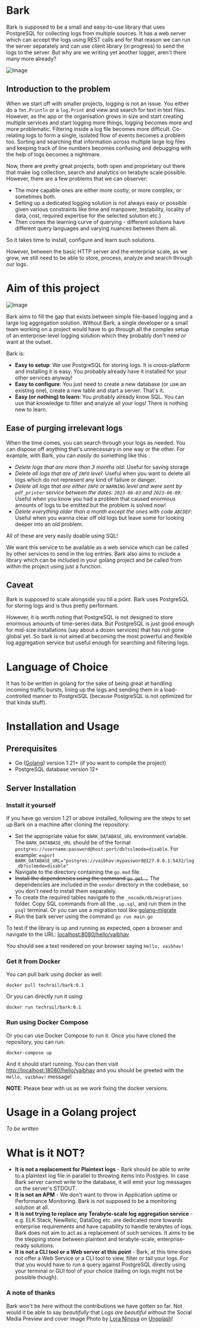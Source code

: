 # Bark
Bark is supposed to be a small and easy-to-use library that uses PostgreSQL for collecting logs from multiple sources. It has a web server which can accept the logs using REST calls and for that reason we can run the server separately and can use client library (in progress) to send the logs to the server. But why are we writing yet another logger, aren't there many more already?

![Image](https://raw.githubusercontent.com/techrail/bark/main/_nocode/images/BARK.png)

## Introduction to the problem
When we start off with smaller projects, logging is not an issue. You either do a `fmt.Println` or a `log.Print` and view and search for text in text files. However, as the app or the organisation grows in size and start creating multiple services and start logging more things, logging becomes more and more problematic. Filtering inside a log file becomes more difficult. Co-relating logs to form a single, isolated flow of events becomes a problem too. Sorting and searching that information across multiple large log files and keeping track of line numbers becomes confusing and debugging with the help of logs becomes a nightmare.

Now, there are pretty great projects, both open and proprietary out there that make log collection, search and analytics on terabyte scale possible. However, there are a few problems that we can observer: 

- The more capable ones are either more costly, or more complex, or sometimes both. 
- Setting up a dedicated logging solution is not always easy or possible given various constraints like time and manpower, testability, locality of data, cost, required expertise for the selected solution etc.)
- Then comes the learning curve of querying - different solutions have different query languages and varying nuances between them all.  

So it takes time to install, configure and learn such solutions.

However, between the basic HTTP server and the enterprise scale, as we grow, we still need to be able to store, process, analyze and search through our logs.

# Aim of this project

![Image](https://raw.githubusercontent.com/techrail/bark/main/_nocode/images/where-bark-fits.png)

Bark aims to fill the gap that exists between simple file-based logging and a large log aggregation solution. Without Bark, a single developer or a small team working on a project would have to go through all the complex setup of an enterprise-level logging solution which they probably don't need or want at the outset. 

Bark is: 

- **Easy to setup**: We use PostgreSQL for storing logs. It is cross-platform and installing it is easy. You probably already have it installed for your other services anyway!
- **Easy to configure**: You just need to create a new database (or use an existing one), create a new table and start a server. That's it.
- **Easy (or nothing) to learn**: You probably already know SQL. You can use that knowledge to filter and analyze all your logs! There is nothing new to learn.

## Ease of purging irrelevant logs
When the time comes, you can search through your logs as needed. You can dispose off anything that's unnecessary in one way or the other. For example, with Bark, you can _easily_ do something like this : 

- _Delete logs that are more than 3 months old_: Useful for saving storage 
- _Delete all logs that are of `INFO` level_: Useful when you want to delete all logs which do not represent any kind of failure or danger.
- _Delete all logs that are either `INFO` or `WARNING` level and were sent by `pdf_printer` service between the dates: `2023-06-03` and `2023-06-09`_: Useful when you know you had a problem that caused enormous amounts of logs to be emitted but the problem is solved now!
- _Delete everything older than a month except the ones with code `ABCDEF`_: Useful when you wanna clear off old logs but leave some for looking deeper into an old problem.

All of these are very easily doable using SQL!

We want this service to be available as a web service which can be called by other services to send in the log entries. Bark also aims to include a library which can be included in your golang project and be called from within the project using just a function.
 
## Caveat
Bark is supposed to scale alongside you till a point. Bark uses PostgreSQL for storing logs and is thus pretty performant.

However, it is worth noting that PostgreSQL is not designed to store enormous amounts of time-series data. But PostgreSQL is just good enough for mid-size installations (say about a dozen services) that has not gone global yet. So bark is not aimed at becoming the most powerful and flexible log aggregation service but useful enough for searching and filtering logs.

# Language of Choice
It has to be written in golang for the sake of being great at handling incoming traffic bursts, lining up the logs and sending them in a load-controlled manner to PostgreSQL (because PostgreSQL is not optimized for that kinda stuff).

# Installation and Usage
## Prerequisites

- Go ([Golang](https://go.dev/)) version 1.21+ (if you want to compile the project)
- PostgreSQL database version 12+

## Server Installation

### Install it yourself
If you have go version 1.21 or above installed, following are the steps to set up Bark on a machine after cloning the repository:

- Set the appropriate value for `BARK_DATABASE_URL` environment variable. 
The `BARK_DATABASE_URL` should be of the format `postgres://username:password@host:port/db?sslmode=disable`. For example: `export BARK_DATABASE_URL="postgres://vaibhav:mypassword@127.0.0.1:5432/log_db?sslmode=disable"`
- Navigate to the directory containing the `go.mod` file.
- ~~Install the dependencies using the command `go get .`~~ The dependencies are included in the `vendor` directory in the codebase, so you don't need to install them separately.
- To create the required tables navigate to the `_nocode/db/migrations` folder. Copy SQL commands from all the `.up.sql`, and run them in the `psql` terminal. Or you can use a migration tool like [golang-migrate](https://github.com/golang-migrate/migrate)
- Run the bark server using the command `go run main.go`

To test if the library is up and running as expected, open a browser and navigate to the URL: [localhost:8080/hello/vaibhav](http://localhost:8080/hello/vaibhav)

You should see a text rendered on your browser saying `Hello, vaibhav!`

### Get it from Docker
You can pull bark using docker as well: 
```
docker pull techrail/bark:0.1
```

Or you can directly run it using: 
```
docker run techrail/bark:0.1
```

### Run using Docker Compose
Or you can use Docker Compose to run it. Once you have cloned the repository, you can run:

```
docker-compose up
```

And it should start running. You can then visit [http://localhost:18080/hello/vaibhav](http://localhost:18080/hello/vaibhav) and you should be greeted with the `Hello, vaibhav!` message!

**NOTE**: Please bear with us as we work fixing the docker versions.

# Usage in a Golang project

_To be written_

# What is it NOT?
- **It is not a replacement for Plaintext logs** - Bark should be able to write to a plaintext log file in parallel to throwing items into Postgres. In case Bark server cannot write to the database, it will emit your log messages on the server's STDOUT.
- **It is not an APM** - We don't want to throw in Application uptime or Performance Monitoring. Bark is not supposed to be a monitoring solution at all.
- **It is not trying to replace any Terabyte-scale log aggregation service** - e.g. ELK Stack, NewRelic, DataDog etc. are dedicated more towards enterprise requirements and have capability to handle terabytes of logs. Bark does not aim to act as a replacement of such services. It aims to be the stepping stone between plaintext and terabyte-scale, enterprise-ready solutions.
- **It is not a CLI tool or a Web server at this point** - Bark, at this time does not offer a Web Service or a CLI tool to view, filter or tail your logs. For that you would have to run a query against PostgreSQL directly using your terminal or GUI tool of your choice (tailing on logs might not be possible though).

### A note of thanks
Bark won't be here without the contributions we have gotten so far. Not would it be able to say _beautifully_ that _Logs are beautiful_ without the Social Media Preview and cover image Photo by [Lora Ninova](https://unsplash.com/@lorannva?utm_source=unsplash&utm_medium=referral&utm_content=creditCopyText) on [Unsplash](https://unsplash.com/photos/U86FnrpRR0k?utm_source=unsplash&utm_medium=referral&utm_content=creditCopyText)!
